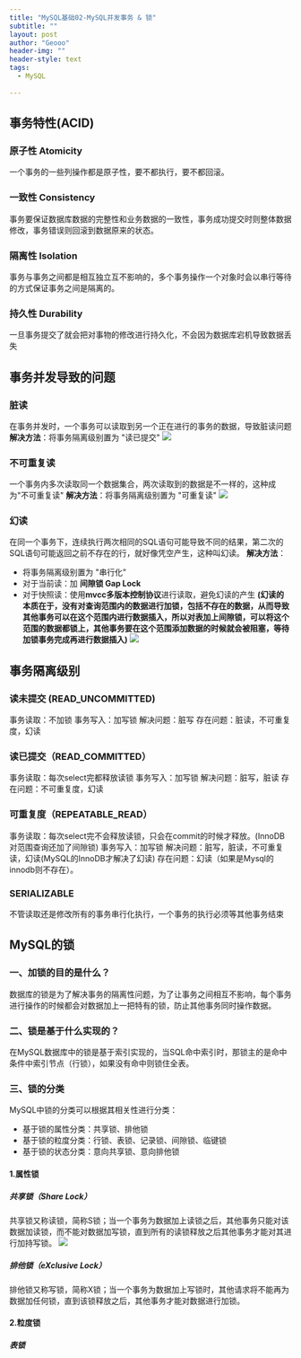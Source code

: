 ```yaml
---
title: "MySQL基础02-MySQL并发事务 & 锁"
subtitle: ""
layout: post
author: "Geooo"
header-img: ""
header-style: text
tags:
  - MySQL
  
---
```


## 事务特性(ACID)

### 原子性 Atomicity
一个事务的一些列操作都是原子性，要不都执行，要不都回滚。

### 一致性 Consistency
事务要保证数据库数据的完整性和业务数据的一致性，事务成功提交时则整体数据修改，事务错误则回滚到数据原来的状态。

### 隔离性 Isolation
事务与事务之间都是相互独立互不影响的，多个事务操作一个对象时会以串行等待的方式保证事务之间是隔离的。

### 持久性 Durability
一旦事务提交了就会把对事物的修改进行持久化，不会因为数据库宕机导致数据丢失

## 事务并发导致的问题

### 脏读
在事务并发时，一个事务可以读取到另一个正在进行的事务的数据，导致脏读问题
**解决方法**：将事务隔离级别置为 "读已提交"
![](https://pic3.zhimg.com/80/v2-b32fbf6d7f0d635c17650be9be5085c2_720w.jpg)

### 不可重复读
一个事务内多次读取同一个数据集合，两次读取到的数据是不一样的，这种成为"不可重复读"
**解决方法**：将事务隔离级别置为 "可重复读"
![](https://pic4.zhimg.com/80/v2-be6fbff60634326c7e90dec6c22faa77_720w.jpg)

### 幻读
在同一个事务下，连续执行两次相同的SQL语句可能导致不同的结果，第二次的SQL语句可能返回之前不存在的行，就好像凭空产生，这种叫幻读。
**解决方法**：
- 将事务隔离级别置为 "串行化"
- 对于当前读：加 **间隙锁 Gap Lock**
- 对于快照读：使用**mvcc多版本控制协议**进行读取，避免幻读的产生
**(幻读的本质在于，没有对查询范围内的数据进行加锁，包括不存在的数据，从而导致其他事务可以在这个范围内进行数据插入，所以对表加上间隙锁，可以将这个范围的数据都锁上，其他事务要在这个范围添加数据的时候就会被阻塞，等待加锁事务完成再进行数据插入)**
![](https://pic2.zhimg.com/80/v2-683a5a12de2500448f4b75d2c44f1e35_720w.png)


## 事务隔离级别

### 读未提交 (READ_UNCOMMITTED)
事务读取：不加锁
事务写入：加写锁
解决问题：脏写
存在问题：脏读，不可重复度，幻读

### 读已提交（READ_COMMITTED）
事务读取：每次select完都释放读锁
事务写入：加写锁
解决问题：脏写，脏读
存在问题：不可重复度，幻读

### 可重复度（REPEATABLE_READ）
事务读取：每次select完不会释放读锁，只会在commit的时候才释放。(InnoDB对范围查询还加了间隙锁)
事务写入：加写锁
解决问题：脏写，脏读，不可重复读，幻读(MySQL的InnoDB才解决了幻读)
存在问题：幻读（如果是Mysql的innodb则不存在）。

### SERIALIZABLE
不管读取还是修改所有的事务串行化执行，一个事务的执行必须等其他事务结束

## MySQL的锁

### 一、加锁的目的是什么？
数据库的锁是为了解决事务的隔离性问题，为了让事务之间相互不影响，每个事务进行操作的时候都会对数据加上一把特有的锁，防止其他事务同时操作数据。

### 二、锁是基于什么实现的？
在MySQL数据库中的锁是基于索引实现的，当SQL命中索引时，那锁主的是命中条件中索引节点（行锁），如果没有命中则锁住全表。

### 三、锁的分类
MySQL中锁的分类可以根据其相关性进行分类：

- 基于锁的属性分类：共享锁、排他锁
- 基于锁的粒度分类：行锁、表锁、记录锁、间隙锁、临键锁
- 基于锁的状态分类：意向共享锁、意向排他锁

#### 1.属性锁

##### 共享锁（Share Lock）
共享锁又称读锁，简称S锁；当一个事务为数据加上读锁之后，其他事务只能对该数据加读锁，而不能对数据加写锁，直到所有的读锁释放之后其他事务才能对其进行加持写锁。
![](https://pic1.zhimg.com/80/v2-a251449b6e3181eb7e722946787ec298_720w.png)

##### 排他锁（eXclusive Lock）
排他锁又称写锁，简称X锁；当一个事务为数据加上写锁时，其他请求将不能再为数据加任何锁，直到该锁释放之后，其他事务才能对数据进行加锁。

#### 2.粒度锁

##### 表锁






